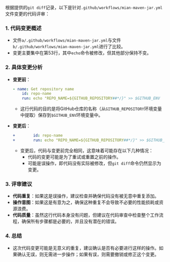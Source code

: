 根据提供的`git diff`记录，以下是针对`.github/workflows/mian-maven-jar.yml`文件变更的代码评审：

### 1. 代码变更概述
- 文件`a/.github/workflows/mian-maven-jar.yml`与文件`b/.github/workflows/mian-maven-jar.yml`进行了比较。
- 变更主要集中在第53行，其中`echo`命令被修改，但其他部分保持不变。

### 2. 具体变更分析
- **变更前**：
  ```yaml
  - name: Get repository name
      id: repo-name
      run: echo "REPO_NAME=${GITHUB_REPOSITORY##*/}" >> $GITHUB_ENV
  ```
  - 这行代码的目的是将GitHub仓库的名称（从`GITHUB_REPOSITORY`环境变量中提取）保存到`$GITHUB_ENV`环境变量中。

- **变更后**：
  ```yaml
  +        id: repo-name
  +        run: echo "REPO_NAME=${GITHUB_REPOSITORY##*/}" >> $GITHUB_ENV
  ```
  - 变更后，代码与变更前完全相同，这意味着可能存在以下几种情况：
    - 代码的变更可能是为了重试或重置之前的操作。
    - 可能是误操作，即代码没有实际被修改，但`git diff`命令仍然显示为变更。

### 3. 评审建议
- **代码重复**：如果这是误操作，建议检查并确保代码没有被无意中重复添加。
- **操作意图**：如果这是有意为之，确保这种重复不会导致不必要的性能损耗或资源浪费。
- **代码质量**：虽然这行代码本身没有问题，但建议在代码审查中检查整个工作流程，确保所有步骤都是必要的，并且没有潜在的错误。

### 4. 总结
- 这次代码变更可能是无意义的重复，建议确认是否有必要进行这样的操作。如果确认无误，则无需进一步操作；如果有误，则需要撤销或修正这个变更。